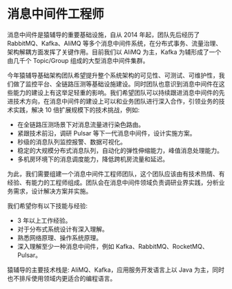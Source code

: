 # 消息中间件工程师

消息中间件是猿辅导的重要基础设施，自从 2014 年起，团队先后经历了 RabbitMQ、Kafka、AliMQ 等多个消息中间件系统，在分布式事务、流量治理、架构解耦方面发挥了关键作用。目前我们以 AliMQ 为主，Kafka 为辅形成了一个由几千个 Topic/Group 组成的大型消息中间件集群。

今年猿辅导基础架构团队希望提升整个系统架构的可见性、可测试、可维护性，我们做了监控平台、全链路压测等基础设施建设。同时团队也意识到消息中间件在这些能力的建设上有这举足轻重的影响。我们希望团队可以持续跟进消息中间件的先进技术方向，在消息中间件的建设上可以和业务团队进行深入合作，引领业务的技术实践，解决 10 倍扩展规模下的技术挑战，例如:

* 在全链路压测场景下对消息流量进行染色路由。
* 紧跟技术前沿，调研 Pulsar 等下一代消息中间件，设计实施方案。
* 秒级的消息队列监控报警、数据可视化。
* 稳定的大规模分布式消息队列，自动化的弹性伸缩能力，峰值消息处理能力。
* 多机房环境下的消息调度能力，降低跨机房流量和延迟。

为此，我们需要组建一个消息中间件工程师团队，这个团队应该由有技术热情、有经验、有能力的工程师组成。团队会在消息中间件领域负责调研业界实践，分析业务需求，设计解决方案并实施。

我们希望你有以下技能与经验:
* 3 年以上工作经验。
* 对于分布式系统设计有深入理解。
* 熟悉网络原理、操作系统原理。
* 深入理解至少一种消息中间件，例如 Kafka、RabbitMQ、RocketMQ、Pulsar。

猿辅导的主要技术栈是: AliMQ、Kafka，应用服务开发语言上以 Java 为主，同时也不排斥使用领域内更适合的编程语言。
